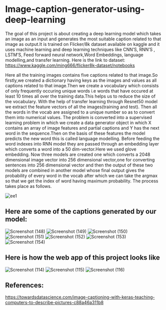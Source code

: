 # Image-caption-generator-using-deep-learning

The goal of this project is about creating a deep learning model which takes an image as an
input and generates the most suitable caption related to that image as output.It is trained on
Flicker/8k dataset available on kaggle and it uses machine learning and deep learning
techniques like CNN’S, RNN’S , LSTM’S, Feed forward neural network,Word Embeddings,
language modelling,and transfer learning.
Here is the link to dataset:
https://www.kaggle.com/ming666/flicker8k-dataset/notebooks

Here all the training images contains five captions related to that image.So firstly,we created a dictionary having keys as the images and values as all captions related to that image.Then we create a vocabulary which consists of only frequently occuring unique words i.e words that have occured at least 10 times all over the training data.This helps us to reduce the size of the vocabulary.
With the help of transfer learning through Resnet50 model we extract the feature vectors of all the images(training and test).
Then all the words in the vocab are assigned to a unique number so as to convert them into numerical values.
The problem is converted into a supervised learning problem in which we create a data generator object in which X contains an array of image features and partial captions and Y has the next word in the sequence.Then on the basis of these features the model predicts the new word this is called language modelling.
Before feeding the word indexes into RNN model they are passed through an embedding layer which converts a word into a 50 dim-vector.Here we used glove embedding.
Now three models are created one which converts a 2048 dimensional image vector into 256 dimensional vector,one for converting sentences into 256 dimensional vector and then the output of these two models are combined in another model whose final output gives the probability of every word in the vocab after which we can take the argmax so that we get the index of word having maximum probability. The process takes place as follows.

![ee1](https://user-images.githubusercontent.com/62187533/121786680-2db64e80-cbdf-11eb-8f82-fc496e3a1377.jpeg)


## Here are some of the captions generated by our model:

![Screenshot (148)](https://user-images.githubusercontent.com/62187533/121786919-89350c00-cbe0-11eb-959c-c5132426ba18.png)
![Screenshot (149)](https://user-images.githubusercontent.com/62187533/121786920-89350c00-cbe0-11eb-986c-1afdd6b01060.png)
![Screenshot (150)](https://user-images.githubusercontent.com/62187533/121786922-89cda280-cbe0-11eb-86a8-5b45fb7286bc.png)
![Screenshot (151)](https://user-images.githubusercontent.com/62187533/121786923-8a663900-cbe0-11eb-9b29-a0434e965896.png)
![Screenshot (152)](https://user-images.githubusercontent.com/62187533/121786926-8b976600-cbe0-11eb-9377-613151a6aca6.png)
![Screenshot (153)](https://user-images.githubusercontent.com/62187533/121786929-8c2ffc80-cbe0-11eb-9598-67a0f95e8638.png)
![Screenshot (154)](https://user-images.githubusercontent.com/62187533/121786931-8cc89300-cbe0-11eb-8c28-cfb3630f6ddb.png)

## Here is how the web app of this project looks like
![Screenshot (114)](https://user-images.githubusercontent.com/62187533/121787071-a6b6a580-cbe1-11eb-9f09-3a0fa05f9432.png)
![Screenshot (115)](https://user-images.githubusercontent.com/62187533/121787047-7bcc5180-cbe1-11eb-9c00-d2760fbf6975.png)
![Screenshot (116)](https://user-images.githubusercontent.com/62187533/121787049-7bcc5180-cbe1-11eb-9cf5-0b28ddb5eb70.png)

## References:
https://towardsdatascience.com/image-captioning-with-keras-teaching-computers-to-describe-pictures-c88a46a311b8
